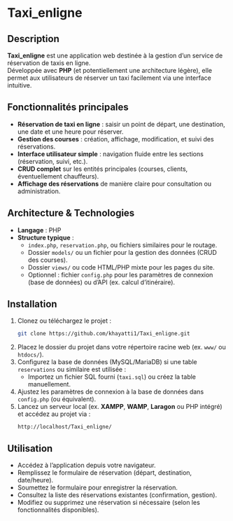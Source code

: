 # Taxi_enligne

##  Description
**Taxi_enligne** est une application web destinée à la gestion d’un service de réservation de taxis en ligne.  
Développée avec **PHP** (et potentiellement une architecture légère), elle permet aux utilisateurs de réserver un taxi facilement via une interface intuitive.

## Fonctionnalités principales
- **Réservation de taxi en ligne** : saisir un point de départ, une destination, une date et une heure pour réserver.
- **Gestion des courses** : création, affichage, modification, et suivi des réservations.
- **Interface utilisateur simple** : navigation fluide entre les sections (réservation, suivi, etc.).
- **CRUD complet** sur les entités principales (courses, clients, éventuellement chauffeurs).
- **Affichage des réservations** de manière claire pour consultation ou administration.

## Architecture & Technologies
- **Langage** : PHP  
- **Structure typique** :
  - `index.php`, `reservation.php`, ou fichiers similaires pour le routage.
  - Dossier `models/` ou un fichier pour la gestion des données (CRUD des courses).
  - Dossier `views/` ou code HTML/PHP mixte pour les pages du site.
  - Optionnel : fichier `config.php` pour les paramètres de connexion (base de données) ou d’API (ex. calcul d’itinéraire).

## Installation
1. Clonez ou téléchargez le projet :
    ```bash
    git clone https://github.com/khayatti1/Taxi_enligne.git
    ```
2. Placez le dossier du projet dans votre répertoire racine web (ex. `www/` ou `htdocs/`).
3. Configurez la base de données (MySQL/MariaDB) si une table `reservations` ou similaire est utilisée :
   - Importez un fichier SQL fourni (`taxi.sql`) ou créez la table manuellement.
4. Ajustez les paramètres de connexion à la base de données dans `config.php` (ou équivalent).
5. Lancez un serveur local (ex. **XAMPP**, **WAMP**, **Laragon** ou PHP intégré) et accédez au projet via :
    ```
    http://localhost/Taxi_enligne/
    ```

## Utilisation
- Accédez à l’application depuis votre navigateur.
- Remplissez le formulaire de réservation (départ, destination, date/heure).
- Soumettez le formulaire pour enregistrer la réservation.
- Consultez la liste des réservations existantes (confirmation, gestion).
- Modifiez ou supprimez une réservation si nécessaire (selon les fonctionnalités disponibles).

